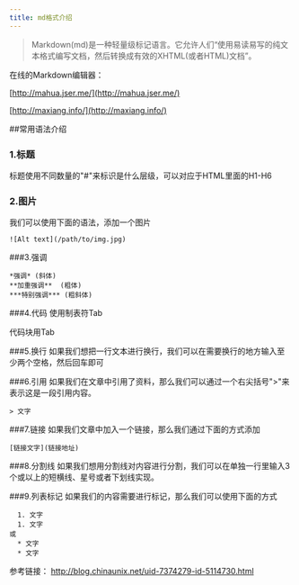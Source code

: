 ```yaml
---
title: md格式介绍
---
```


> Markdown(md)是一种轻量级标记语言。它允许人们“使用易读易写的纯文本格式编写文档，然后转换成有效的XHTML(或者HTML)文档”。

在线的Markdown编辑器：

[http://mahua.jser.me/](http://mahua.jser.me/)

[http://maxiang.info/](http://maxiang.info/)

##常用语法介绍
### 1.标题
标题使用不同数量的"#"来标识是什么层级，可以对应于HTML里面的H1-H6

### 2.图片
我们可以使用下面的语法，添加一个图片  

```
![Alt text](/path/to/img.jpg)
```

###3.强调

```
*强调* (斜体)   
**加重强调**  (粗体)  
***特别强调*** (粗斜体)
```

###4.代码
使用制表符Tab   

代码块用Tab

###5.换行
如果我们想把一行文本进行换行，我们可以在需要换行的地方输入至少两个空格，然后回车即可

###6.引用
如果我们在文章中引用了资料，那么我们可以通过一个右尖括号">"来表示这是一段引用内容。

``` 
> 文字
``` 

###7.链接
如果我们文章中加入一个链接，那么我们通过下面的方式添加

``` 
[链接文字](链接地址)
``` 

###8.分割线
如果我们想用分割线对内容进行分割，我们可以在单独一行里输入3个或以上的短横线、星号或者下划线实现。

###9.列表标记
如果我们的内容需要进行标记，那么我们可以使用下面的方式   

``` 
  1. 文字
  1. 文字   
或
  * 文字
  * 文字
```

参考链接：
http://blog.chinaunix.net/uid-7374279-id-5114730.html







